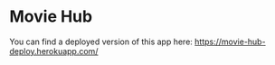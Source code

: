 # Movie Hub
You can find a deployed version of this app here: https://movie-hub-deploy.herokuapp.com/
